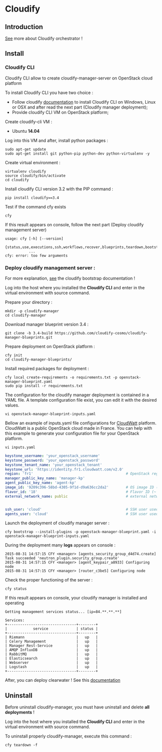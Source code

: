 # Cloudify
## Introduction

[See](http://getcloudify.org/cloud_orchestration_cloud_automation.html) more about Cloudify orchestrator !

## Install

### Cloudify CLI

Cloudify CLI allow to create cloudify-manager-server on OpenStack cloud platform

To install Cloudify CLI you have two choice :
* Follow cloudify [documentation](http://getcloudify.org/guide/3.2/installation.html) to install Cloudify CLI on Windows, Linux or OSX and after read the next part (Cloudify manager deployment);
* Provide cloudify CLI VM on OpenStack platform;



Create cloudify-cli VM :
* Ubuntu **14.04**


Log into this VM and after, install python packages :
```
sudo apt-get update
sudo apt-get install git python-pip python-dev python-virtualenv -y
```

Create virtual environment :
```
virtualenv cloudify
source cloudify/bin/activate
cd cloudify
```
Install cloudify CLI version 3.2 with the PIP command : 
```
pip install cloudify==3.4
```

Test if the command cfy exists 
```
cfy
```
If this result appears on console, follow the next part (Deploy cloudify management server)
```
usage: cfy [-h] [--version]
           {status,use,executions,ssh,workflows,recover,blueprints,teardown,bootstrap,dev,deployments,init,local,events}
           ...
cfy: error: too few arguments
```


### Deploy cloudify management server :

For more explanation, [see](http://getcloudify.org/guide/3./getting-started-bootstrapping.html) the cloudify bootstrap documentation !

Log into the host where you installed the **Cloudify CLI** and enter in the virtual environment with source command.

Prepare your directory :
```
mkdir -p cloudify-manager
cd cloudify-manager
```

Download manager blueprint version 3.4 :
```
git clone -b 3.4-build https://github.com/cloudify-cosmo/cloudify-manager-blueprints.git
```

Prepare deployment on OpenStack platform :
```
cfy init
cd cloudify-manager-blueprints/
```
Install required packages for deployment :
```
cfy local create-requirements -o requirements.txt -p openstack-manager-blueprint.yaml
sudo pip install -r requirements.txt
```

The configuration for the cloudify manager deployment is contained in a YAML file. 
A template configuration file exist, you can edit it with the desired values.
```
vi openstack-manager-blueprint-inputs.yaml
```

Bellow an example of inputs.yaml file configurations for [CloudWatt](https://www.cloudwatt.com/en/) platform. CloudWatt is a public OpenStack cloud made in France. You can help with this example to generate your configuration file for your OpenStack platform.
```
vi inputs.yaml
```
```yaml
keystone_username: 'your_openstack_username'
keystone_password: 'your_openstack_password'
keystone_tenant_name: 'your_openstack_tenant'
keystone_url: 'https://identity.fr1.cloudwatt.com/v2.0'
region: 'fr1'											# OpenStack region : look openrc file
manager_public_key_name: 'manager-kp'
agent_public_key_name: 'agent-kp'
image_id: '9209c396-58bd-4305-9f1d-d9a636cc2da2'		# OS image ID (CentOS 7)
flavor_id: '18'											# Flavor ID (~ 4 Go RAM)
external_network_name: public 							# external network on Openstack


ssh_user: 'cloud' 										# SSH user used to connect to the manager
agents_user: 'cloud' 									# SSH user used to connect to agent VM
```

Launch the deployment of cloudify manager server : 
```
cfy bootstrap --install-plugins -p openstack-manager-blueprint.yaml -i openstack-manager-blueprint-inputs.yaml
```

During the deployment many **logs** appears on console :
```
2015-08-31 14:57:15 CFY <manager> [agents_security_group_d4d74.create] Task succeeded 'neutron_plugin.security_group.create'
2015-08-31 14:57:15 CFY <manager> [agent_keypair_a8933] Configuring node
2015-08-31 14:57:15 CFY <manager> [router_c3be5] Configuring node
```
Check the proper functioning of the server :
```
cfy status
```
If this result appears on console, your cloudify manager is installed  and operating
```
Getting management services status... [ip=84.**.**.**]

Services:
+--------------------------------+--------+
|            service             | status |
+--------------------------------+--------+
| Riemann                        |   up   |
| Celery Management              |   up   |
| Manager Rest-Service           |   up   |
| AMQP InfluxDB                  |   up   |
| RabbitMQ                       |   up   |
| Elasticsearch                  |   up   |
| Webserver                      |   up   |
| Logstash                       |   up   |
+--------------------------------+--------+
```

After, you can deploy clearwater ! See this [documentation](clearwater.md)

## Uninstall

Before uninstall cloudify-manager, you must have uninstall and delete **all deployments** !

Log into the host where you installed the **Cloudify CLI** and enter in the virtual environment with source command.

To uninstall properly cloudify-manager, execute this command :
```
cfy teardown -f 
```
